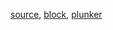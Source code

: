 [source](https://github.com/mahanteshsc/react-stockcharts/blob/master/docs/lib/charts/CandleStickChartWithZoomPan.jsx), [block](http://bl.ocks.org/rrag/f11fcc9d0867a34789c2efd346ca112a), [plunker](http://plnkr.co/edit/gist:f11fcc9d0867a34789c2efd346ca112a?p=preview)
